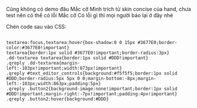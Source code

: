 Cũng không có demo đâu Mắc cỡ
Mình trích từ skin concise của hand, chưa test nên có thể có lỗi Mắc cỡ
Có lỗi gì thì mọi người báo lại ở đây nhé

Chèn code sau vào CSS:


```

textarea:focus,textarea:hover{box-shadow:0 0 15px #3677E0;border-color:#3677E0!important}
textarea{border:1px solid #3677E0!important;border-radius:3px}
.dd-textarea textarea{border:1px solid #DDD!important}
.qreply .dd-textarea{margin-left:-103px!important;width:873px!important}
.qreply #text_editor_controls{background:#f5f5f5;border:1px solid #DDD;border-radius:5px 5px 0 0;margin-bottom:-8px;margin-left:-103px;width:863px;padding:5px}
.qreply .button2{background-image:none!important;border:1px solid #DDD!important;margin-right:-7px!important;padding:4px!important}
.qreply .button2:hover{background:#DDD}

```